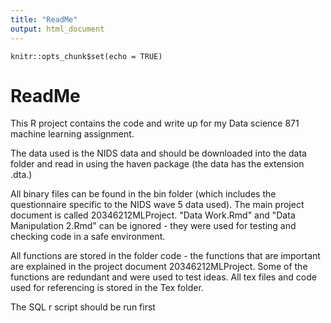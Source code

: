 ```yaml
---
title: "ReadMe"
output: html_document
---
```


```{r setup, include=FALSE}
knitr::opts_chunk$set(echo = TRUE)
```
# ReadMe

This R project contains the code and write up for my Data science 871 machine learning assignment.

The data used is the NIDS data and should be downloaded into the data folder and read in using the haven package  (the data has the extension .dta.)

All binary files can be found in the bin folder (which includes the questionnaire specific to the NIDS wave 5 data used).
The main project document is called 20346212MLProject.
"Data Work.Rmd" and "Data Manipulation 2.Rmd" can be ignored - they were used for testing and checking code in a safe environment.

All functions are stored in the folder code - the functions that are important are explained in the project document 20346212MLProject. Some of the functions are redundant and were used to test ideas.
All tex files and code used for referencing is stored in the Tex folder.

The SQL r script should be run first

